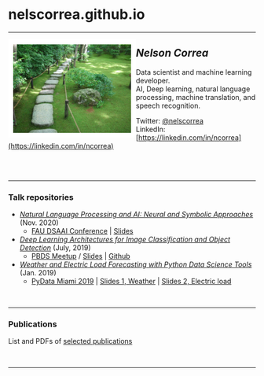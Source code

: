 # nelscorrea.github.io

<hr/>

<img src="./images/kyoto_sm.jpg" alt="Nelson Correa" width="240" align="left" style="border:10px solid white" />

## *Nelson Correa* 
Data scientist and machine learning developer. <br/>
AI, Deep learning, natural language processing, machine translation, and speech recognition. <br/>


Twitter: [@nelscorrea](https://twitter.com/nelscorrea) <br/>
LinkedIn: [https://linkedin.com/in/ncorrea](https://linkedin.com/in/ncorrea) <br/>

<br/> &nbsp;
<hr/>

### Talk repositories
* [*Natural Language Processing and AI: Neural and Symbolic Approaches*](./FAU_DSAAI2020/) (Nov. 2020) 
  - [FAU DSAAI Conference](https://www.fau.edu/data/schedule/2020/) \| [Slides](./FAU_DSAAI2020/Correa-slides-14-NeuroSymbolic-NLP-AI.pdf)
* [*Deep Learning Architectures for Image Classification and Object Detection*](./PBDS_Meetup_2019) (July, 2019) 
  -  [PBDS Meetup](https://www.meetup.com/Palm-Beach-Data-Meetup/events/262988444/) / [Slides](./PBDS_Meetup_2019/PBDS_DeepLearningCV_2019.pdf) \| [Github](https://github.com/nelscorrea/PBDS_Meetup_2019)
* [*Weather and Electric Load Forecasting with Python Data Science Tools*](./PyData_Miami_2019) (Jan. 2019) 
  - [PyData Miami 2019](https://pydata.org/miami2019/schedule/) \| [Slides 1, Weather](./PyData_Miami_2019/PyData_WeatherForecasting.pdf) \| [Slides 2, Electric load](./PyData_Miami_2019/PyData_ElectricLoadForecasting.pdf)


<br/>
<hr/>

### Publications

List and PDFs of [selected publications](./pubs)

<br/>
<hr/>
